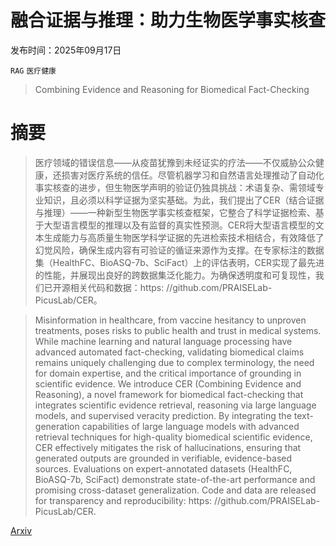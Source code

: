# 融合证据与推理：助力生物医学事实核查

发布时间：2025年09月17日

`RAG` `医疗健康`

> Combining Evidence and Reasoning for Biomedical Fact-Checking

# 摘要

> 医疗领域的错误信息——从疫苗犹豫到未经证实的疗法——不仅威胁公众健康，还损害对医疗系统的信任。尽管机器学习和自然语言处理推动了自动化事实核查的进步，但生物医学声明的验证仍独具挑战：术语复杂、需领域专业知识，且必须以科学证据为坚实基础。为此，我们提出了CER（结合证据与推理）——一种新型生物医学事实核查框架，它整合了科学证据检索、基于大型语言模型的推理以及有监督的真实性预测。CER将大型语言模型的文本生成能力与高质量生物医学科学证据的先进检索技术相结合，有效降低了幻觉风险，确保生成内容有可验证的循证来源作为支撑。在专家标注的数据集（HealthFC、BioASQ-7b、SciFact）上的评估表明，CER实现了最先进的性能，并展现出良好的跨数据集泛化能力。为确保透明度和可复现性，我们已开源相关代码和数据：https: //github.com/PRAISELab-PicusLab/CER。

> Misinformation in healthcare, from vaccine hesitancy to unproven treatments, poses risks to public health and trust in medical systems. While machine learning and natural language processing have advanced automated fact-checking, validating biomedical claims remains uniquely challenging due to complex terminology, the need for domain expertise, and the critical importance of grounding in scientific evidence. We introduce CER (Combining Evidence and Reasoning), a novel framework for biomedical fact-checking that integrates scientific evidence retrieval, reasoning via large language models, and supervised veracity prediction. By integrating the text-generation capabilities of large language models with advanced retrieval techniques for high-quality biomedical scientific evidence, CER effectively mitigates the risk of hallucinations, ensuring that generated outputs are grounded in verifiable, evidence-based sources. Evaluations on expert-annotated datasets (HealthFC, BioASQ-7b, SciFact) demonstrate state-of-the-art performance and promising cross-dataset generalization. Code and data are released for transparency and reproducibility: https: //github.com/PRAISELab-PicusLab/CER.

[Arxiv](https://arxiv.org/abs/2509.13879)